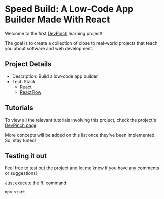 # Speed Build: A Low-Code App Builder Made With React

Welcome to the first [DevPinch](https://devpinch.online) learning project!

The goal is to create a collection of close to real-world projects that teach you about software and web development.

## Project Details
- Description: Build a low-code app builder
- Tech Stack:
    - [React](https://reactjs.org/)
    - [ReactFlow](https://reactflow.dev/)

## Tutorials
To view all the relevant tutorials involving this project, check the project's [DevPinch page](https://devpinch.online/speed-build.html).

More concepts will be added on this list once they've been implemented. So, stay tuned!

## Testing it out
Feel free to test out the project and let me know if you have any comments or suggestions!

Just execute the ff. command:

```
npm start
```